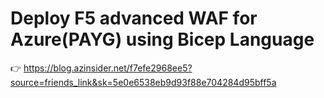 # Deploy F5 advanced WAF for Azure(PAYG) using Bicep Language

👉 https://blog.azinsider.net/f7efe2968ee5?source=friends_link&sk=5e0e6538eb9d93f88e704284d95bff5a
